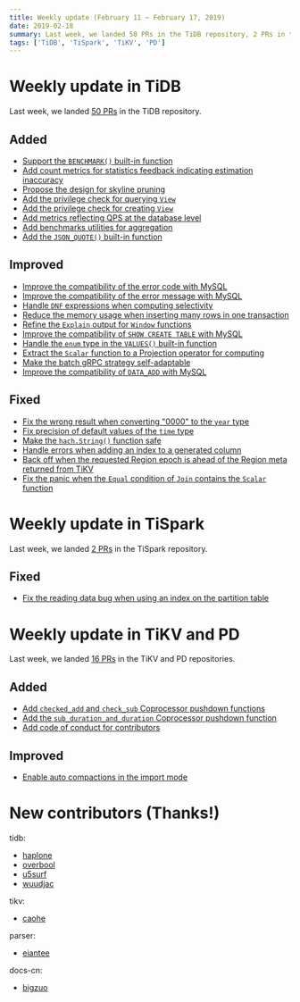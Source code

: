 ```yaml
---
title: Weekly update (February 11 ~ February 17, 2019)
date: 2019-02-18
summary: Last week, we landed 50 PRs in the TiDB repository, 2 PRs in the TiSpark repository, and 16 PRs in the TiKV and PD repositories.
tags: ['TiDB', 'TiSpark', 'TiKV', 'PD']
---
```


# Weekly update in TiDB

Last week, we landed [50 PRs](https://github.com/pingcap/tidb/pulls?utf8=%E2%9C%93&q=is%3Apr+is%3Amerged+merged%3A2019-02-11..2019-02-17+) in the TiDB repository.

## Added

- [Support the `BENCHMARK()` built-in function](https://github.com/pingcap/tidb/pull/9252)
- [Add count metrics for statistics feedback indicating estimation inaccuracy](https://github.com/pingcap/tidb/pull/9209)
- [Propose the design for skyline pruning](https://github.com/pingcap/tidb/pull/9184)
- [Add the privilege check for querying `View`](https://github.com/pingcap/tidb/pull/9194)
- [Add the privilege check for creating `View`](https://github.com/pingcap/tidb/pull/9153)
- [Add metrics reflecting QPS at the database level](https://github.com/pingcap/tidb/pull/9151)
- [Add benchmarks utilities for aggregation](https://github.com/pingcap/tidb/pull/8998)
- [Add the `JSON_QUOTE()` built-in function](https://github.com/pingcap/tidb/pull/7832/files)

## Improved

- [Improve the compatibility of the error code with MySQL](https://github.com/pingcap/tidb/pull/9294)
- [Improve the compatibility of the error message with MySQL](https://github.com/pingcap/tidb/pull/9291)
- [Handle `DNF` expressions when computing selectivity](https://github.com/pingcap/tidb/pull/9282)
- [Reduce the memory usage when inserting many rows in one transaction](https://github.com/pingcap/tidb/pull/9272)
- [Refine the `Explain` output for `Window` functions](https://github.com/pingcap/tidb/pull/9270)
- [Improve the compatibility of `SHOW CREATE TABLE` with MySQL](https://github.com/pingcap/tidb/pull/9229)
- [Handle the `enum` type in the `VALUES()` built-in function](https://github.com/pingcap/tidb/pull/9225)
- [Extract the `Scalar` function to a Projection operator for computing](https://github.com/pingcap/tidb/pull/9197)
- [Make the batch gRPC strategy self-adaptable](https://github.com/pingcap/tidb/pull/9169)
- [Improve the compatibility of `DATA_ADD` with MySQL](https://github.com/pingcap/tidb/pull/8988)

## Fixed

- [Fix the wrong result when converting "0000" to the `year` type](https://github.com/pingcap/tidb/pull/9250)
- [Fix precision of default values of the `time` type](https://github.com/pingcap/tidb/pull/9249)
- [Make the `hach.String()` function safe](https://github.com/pingcap/tidb/pull/9230)
- [Handle errors when adding an index to a generated column](https://github.com/pingcap/tidb/pull/9216)
- [Back off when the requested Region epoch is ahead of the Region meta returned from TiKV](https://github.com/pingcap/tidb/pull/9181)
- [Fix the panic when the `Equal` condition of `Join` contains the `Scalar` function](https://github.com/pingcap/tidb/pull/9066)

# Weekly update in TiSpark

Last week, we landed [2 PRs](https://github.com/pingcap/tispark/pulls?utf8=✓&q=is%3Apr+is%3Amerged+merged%3A2019-02-11..2019-02-17+) in the TiSpark repository.

## Fixed

- [Fix the reading data bug when using an index on the partition table](https://github.com/pingcap/tispark/pull/566)

# Weekly update in TiKV and PD

Last week, we landed [16 PRs](https://github.com/search?p=2&q=repo%3Atikv%2Ftikv+repo%3Apingcap%2Fpd+is%3Apr+is%3Amerged+merged%3A2019-02-11..2019-02-17&type=Issues) in the TiKV and PD repositories.

## Added

* [Add `checked_add` and `check_sub` Coprocessor pushdown functions](https://github.com/pingcap/tikv/pull/4147)
* [Add the `sub_duration_and_duration` Coprocessor pushdown function](https://github.com/pingcap/tikv/pull/4187)
* [Add code of conduct for contributors](https://github.com/pingcap/tikv/pull/4216)

## Improved

* [Enable auto compactions in the import mode](https://github.com/pingcap/tikv/pull/4086)

# New contributors (Thanks!)

tidb:

- [haplone](https://github.com/haplone)
- [overbool](https://github.com/overbool)
- [u5surf](https://github.com/u5surf)
- [wuudjac](https://github.com/wuudjac)

tikv:

- [caohe](https://github.com/caohe)

parser:

- [eiantee](https://github.com/eiantee)

docs-cn:

- [bigzuo](https://github.com/bigzuo)